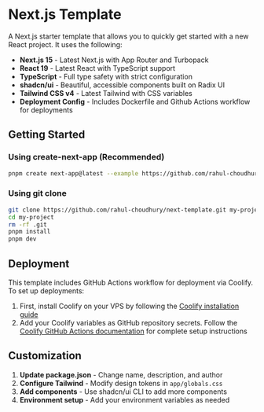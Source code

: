 # Next.js Template

A Next.js starter template that allows you to quickly get started with a new React project. It uses the following:

- **Next.js 15** - Latest Next.js with App Router and Turbopack
- **React 19** - Latest React with TypeScript support
- **TypeScript** - Full type safety with strict configuration
- **shadcn/ui** - Beautiful, accessible components built on Radix UI
- **Tailwind CSS v4** - Latest Tailwind with CSS variables
- **Deployment Config** - Includes Dockerfile and Github Actions workflow for deployments

## Getting Started

### Using create-next-app (Recommended)

```bash
pnpm create next-app@latest --example https://github.com/rahul-choudhury/next-template
```

### Using git clone

```bash
git clone https://github.com/rahul-choudhury/next-template.git my-project
cd my-project
rm -rf .git
pnpm install
pnpm dev
```

## Deployment

This template includes GitHub Actions workflow for deployment via Coolify. To set up deployments:

1. First, install Coolify on your VPS by following the [Coolify installation guide](https://coolify.io/docs/installation)
2. Add your Coolify variables as GitHub repository secrets. Follow the [Coolify GitHub Actions documentation](https://coolify.io/docs/knowledge-base/git/github/github-actions) for complete setup instructions

## Customization

1. **Update package.json** - Change name, description, and author
2. **Configure Tailwind** - Modify design tokens in `app/globals.css`
3. **Add components** - Use shadcn/ui CLI to add more components
4. **Environment setup** - Add your environment variables as needed

